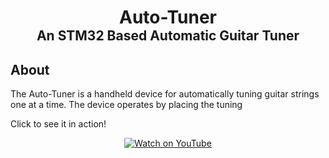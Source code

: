 <h1 style="text-align:center; margin-bottom: 0px;">Auto-Tuner</h1>
<h2 style="text-align:center; margin-top: 0px;">An STM32 Based Automatic Guitar Tuner</h2>



## About
The Auto-Tuner is a handheld device for automatically tuning guitar strings one at a time. The device operates by placing the tuning


Click to see it in action!
<p align="center">
  <a href="https://www.youtube.com/watch?v=4Ss6xfbAHeE">
    <img src="https://img.youtube.com/vi/4Ss6xfbAHeE/0.jpg" alt="Watch on YouTube">
  </a>
</p>




